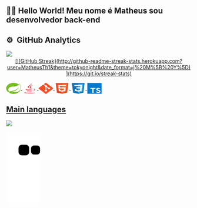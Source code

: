 ##  🖖🏻 Hello World! Meu nome é Matheus sou desenvolvedor back-end

## :gear: &nbsp;GitHub Analytics

<div align="left">
  <a href="https://github.com/MatheusTh1">
  <img height="160em" src="https://github-readme-stats.vercel.app/api?username=MatheusTh1&show_icons=true&theme=tokyonight&include_all_commits=true&count_private=true"/>
</div>  

<div align="center">
[![GitHub Streak](http://github-readme-streak-stats.herokuapp.com?user=MatheusTh1&theme=tokyonight&date_format=j%20M%5B%20Y%5D)](https://git.io/streak-stats)
</div>  

<div style="display: inline_block"><br>
  <img align="center" alt="Rafa-React" height="30" width="40" src="https://raw.githubusercontent.com/devicons/devicon/master/icons/spring/spring-original.svg">
  <img align="center" alt="Matheus-Java" height="30" width="40" src="https://raw.githubusercontent.com/devicons/devicon/master/icons/java/java-plain.svg">
  <img align="center" alt="Matheus-CSS" height="30" width="40" src="https://raw.githubusercontent.com/devicons/devicon/master/icons/git/git-original.svg">
  <img align="center" alt="Matheus-HTML" height="30" width="40" src="https://raw.githubusercontent.com/devicons/devicon/master/icons/html5/html5-original.svg">
  <img align="center" alt="Matheus-CSS" height="30" width="40" src="https://raw.githubusercontent.com/devicons/devicon/master/icons/css3/css3-original.svg">
  <img align="center" alt="Matheus-Ts" height="30" width="40" src="https://raw.githubusercontent.com/devicons/devicon/master/icons/typescript/typescript-plain.svg">
</div>

## Main languages
  <img height="160em" src="https://github-readme-stats.vercel.app/api/top-langs/?username=MatheusTh1&layout=compact&langs_count=7&theme=tokyonight"/>
 
  ![Snake animation](https://github.com/rafaballerini/rafaballerini/blob/output/github-contribution-grid-snake.svg)
 
</div>
